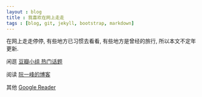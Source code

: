 ```yaml
---
layout : blog
title : 我喜欢在网上走走
tags : [blog, git, jekyll, bootstrap, markdown]
---
```

在网上走走停停, 有些地方已习惯去看看, 有些地方是曾经的旅行, 所以本文不定年更新.

闲逛
[豆瓣小组 热门话题](http://m.douban.com/group/hot_topics)

阅读
[阮一峰的博客](http://www.ruanyifeng.com/blog/)

其他
[Google Reader](https://www.google.com/reader/view/)